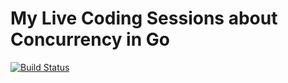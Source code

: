 # My Live Coding Sessions about Concurrency in Go

[![Build Status](https://travis-ci.org/pawel-szafran/livecoding-go-concurrency.svg?branch=master)](https://travis-ci.org/pawel-szafran/livecoding-go-concurrency)
